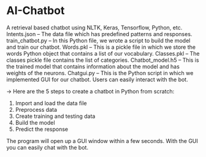 # AI-Chatbot
 A retrieval based chatbot using NLTK, Keras, Tensorflow, Python, etc.
 Intents.json – The data file which has predefined patterns and responses.
 train_chatbot.py – In this Python file, we wrote a script to build the model and train our chatbot.
 Words.pkl – This is a pickle file in which we store the words Python object that contains a list of our vocabulary.
 Classes.pkl – The classes pickle file contains the list of categories.
 Chatbot_model.h5 – This is the trained model that contains information about the model and has weights of the neurons.
 Chatgui.py – This is the Python script in which we implemented GUI for our chatbot. Users can easily interact with the bot.
 
-> Here are the 5 steps to create a chatbot in Python from scratch:
1. Import and load the data file
2. Preprocess data
3. Create training and testing data
4. Build the model
5. Predict the response

The program will open up a GUI window within a few seconds. With the GUI you can easily chat with the bot.
